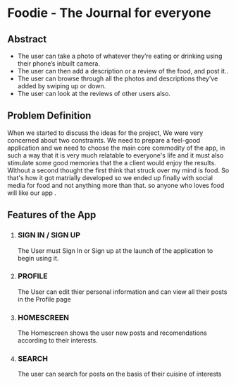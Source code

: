 <h1>Foodie - The Journal for everyone</h1>

<h2>Abstract</h2>
<ul>
  
  <li>
  The user can take a photo of whatever they’re eating or drinking using their phone’s inbuilt camera.
  </li>
  <li>
  The user can then add a description or a review of the food, and post it..
  </li>
  <li>
  The user can browse through all the photos and descriptions they’ve added by swiping up or down.
  </li>
  <li>
  The user can look at the reviews of other users also.
  </li>
  
</ul>

<h2>Problem Definition</h2>
<p>When we started to discuss the
ideas for the project, We were
very concerned about two
constraints.
We need to prepare a feel-good
application and we need to
choose the main core commodity
of the app, in such a way that it is
very much relatable
to everyone's life and it must also
stimulate some good memories
that the
a client would enjoy the results.
Without a second thought the first
think that struck over my mind is
food.
So that's how it got matrially
developed
so we ended up finally with social
media for food and not anything
more than that. so anyone who
loves food will like our app .
</p>

<h2>Features of the App</h2>

<ol>
  
  <li> <h3>SIGN IN / SIGN UP</h3>
  The User must Sign In or Sign up at the launch of the
application to begin using it.

  </li>
  <li> <h3>PROFILE</h3>
  The User can edit thier personal information and can view
all their posts in the Profile page

  </li>
  <li> <h3>HOMESCREEN</h3>
 The Homescreen shows the user new posts and
recomendations according to their interests.

  </li>
  <li> <h3>SEARCH</h3>
  The user can search for posts on the basis of their cuisine
of interests
  </li>
  
</ol>

